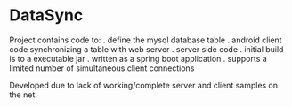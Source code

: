 # DataSync
Project contains code to:
  . define the mysql database table
  . android client code synchronizing a table with web server
  . server side code 
    . initial build is to a executable jar
    . written as a spring boot application
    . supports a limited number of simultaneous client connections
  
  Developed due to lack of working/complete server and client samples on the net.
  
